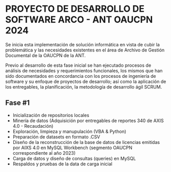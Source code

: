 # PROYECTO DE DESARROLLO DE SOFTWARE ARCO - ANT OAUCPN 2024
Se inicia esta implementación de solución informática en vista de cubir la problemática y las necesidades existentes en el área de Archivo de Gestión Documental de la OAUCPN de la ANT.

Previo al desarrollo de esta fase inicial se han ejecutado procesos de análisis de necesidades y requerimientos funcionales, los mismos que han sido documentados en concordancia con los procesos de ingeniería de software y su enfoque de proyectos de desarrollo; así como la aplicación de los entregables, la planificación, la metodología de desarrollo ágil SCRUM.

## Fase #1
* Inicialización de repositorios locales
* Minería de datos (Adquisición por entregables de reportes 340 de AXIS 4.0 - Recaudación)
* Exploración, limpieza y manupulación (VBA & Python)
* Preparación de datasets en formato .CSV
* Diseño de la reconstrucción de la base de datos de licencias emitidas por AIXS 4.0 en MySQL Workbench (segmento OAUCPN correspondiente al año 2023)
* Carga de datos y diseño de consultas (queries) en MySQL
* Respaldos y pruebas de la data de carga inicial

